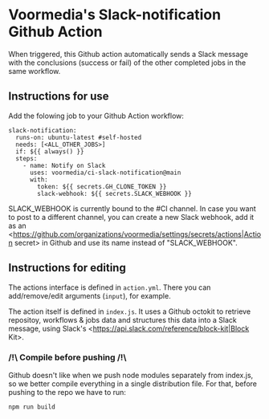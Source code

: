 # Voormedia's Slack-notification Github Action

When triggered, this Github action automatically sends a Slack message with the conclusions
(success or fail) of the other completed jobs in the same workflow.

## Instructions for use

Add the folowing job to your Github Action workflow:

```
slack-notification:
  runs-on: ubuntu-latest #self-hosted
  needs: [<ALL_OTHER_JOBS>]
  if: ${{ always() }}
  steps:
    - name: Notify on Slack
      uses: voormedia/ci-slack-notification@main
      with:
        token: ${{ secrets.GH_CLONE_TOKEN }}
        slack-webhook: ${{ secrets.SLACK_WEBHOOK }}
```

SLACK_WEBHOOK is currently bound to the #CI channel. In case you want to post to a different channel,
you can create a new Slack webhook, add it as an <https://github.com/organizations/voormedia/settings/secrets/actions|Action secret> in Github and use its name instead of "SLACK_WEBHOOK".

## Instructions for editing

The actions interface is defined in `action.yml`. There you can add/remove/edit arguments (`input`),
for example.

The action itself is defined in `index.js`. It uses a Github octokit to retrieve repositoy, workflows
& jobs data and structures this data into a Slack message, using Slack's <https://api.slack.com/reference/block-kit|Block Kit>.

### /!\ Compile before pushing /!\

Github doesn't like when we push node modules separately from index.js, so we better compile
everything in a single distribution file. For that, before pushing to the repo we have to run:

`npm run build`
